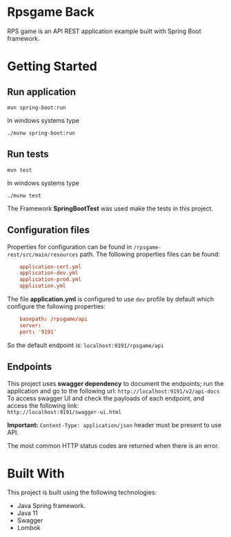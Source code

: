 # Rpsgame Back

RPS game is an API REST application example built with Spring Boot framework.

# Getting Started

## Run application

```
mvn spring-boot:run
```

In windows systems type

```
./mvnw spring-boot:run
```
## Run tests

```
mvn test
```

In windows systems type

```
./mvnw test
```

The Framework **SpringBootTest** was used make the tests in this project.

## Configuration files

Properties for configuration can be found in `/rpsgame-rest/src/main/resources` path. The following properties files can be found:

```conf
    application-cert.yml
    application-dev.yml
    application-prod.yml
    application.yml
```

The file **application.yml** is configured to use `dev` profile by default which configure the following properties:

```conf
    basepath: /rpsgame/api
    server:
    port: '9191'
```

So the default endpoint is: `localhost:9191/rpsgame/api`

## Endpoints

This project uses **swagger dependency** to document the endpoints; run the application and go to the following url:
    `http://localhost:9191/v2/api-docs`
To access swagger UI and check the payloads of each endpoint, and access the following link:    
    `http://localhost:9191/swagger-ui.html`

**Important:** `Content-Type: application/json` header must be present to use API.

The most common HTTP status codes are returned when there is an error.

# Built With

This project is built using the following technologies:
- Java Spring framework.
- Java 11
- Swagger
- Lombok





